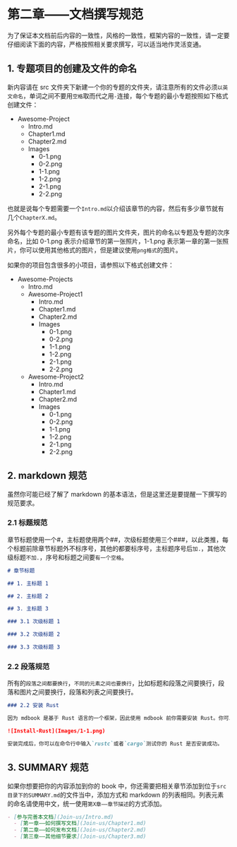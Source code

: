 # 第二章——文档撰写规范

为了保证本文档前后内容的一致性，风格的一致性，框架内容的一致性，请一定要仔细阅读下面的内容，严格按照相关要求撰写，可以适当地作灵活变通。

## 1. 专题项目的创建及文件的命名

新内容请在 src 文件夹下新建一个你的专题的文件夹，请注意所有的文件必须`以英文命名`，单词之间不要用`空格`取而代之用`-`连接，每个专题的最小专题按照如下格式创建文件：

- Awesome-Project
  - Intro.md
  - Chapter1.md
  - Chapter2.md
  - Images
    - 0-1.png
    - 0-2.png
    - 1-1.png
    - 1-2.png
    - 2-1.png
    - 2-2.png

也就是说每个专题需要一个`Intro.md`以介绍该章节的内容，然后有多少章节就有几个`ChapterX.md`。

另外每个专题的最小专题有该专题的图片文件夹，图片的命名以专题及专题的次序命名，比如 0-1.png 表示介绍章节的第一张照片，1-1.png 表示第一章的第一张照片，你可以使用其他格式的图片，但是建议使用`png格式`的图片。

如果你的项目包含很多的小项目，请参照以下格式创建文件：

- Awesome-Projects
  - Intro.md
  - Awesome-Project1
    - Intro.md
    - Chapter1.md
    - Chapter2.md
    - Images
      - 0-1.png
      - 0-2.png
      - 1-1.png
      - 1-2.png
      - 2-1.png
      - 2-2.png
  - Awesome-Project2
    - Intro.md
    - Chapter1.md
    - Chapter2.md
    - Images
      - 0-1.png
      - 0-2.png
      - 1-1.png
      - 1-2.png
      - 2-1.png
      - 2-2.png

## 2. markdown 规范

虽然你可能已经了解了 markdown 的基本语法，但是这里还是要提醒一下撰写的规范要求。

### 2.1 标题规范

章节标题使用一个#，主标题使用两个##，次级标题使用三个###，以此类推，每个标题前除章节标题外不标序号，其他的都要标序号，主标题序号后`加.`，其他次级标题`不加.`，序号和标题之间要`有一个空格`。

```markdown
# 章节标题

## 1. 主标题 1

## 2. 主标题 2

## 3. 主标题 3

### 3.1 次级标题 1

### 3.2 次级标题 2

### 3.3 次级标题 3
```

### 2.2 段落规范

所有的`段落之间都要换行`，`不同的元素之间也要换行`，比如标题和段落之间要换行，段落和图片之间要换行，段落和列表之间要换行。

```markdown
### 2.2 安装 Rust

因为 mdbook 是基于 Rust 语言的一个框架，因此使用 mdbook 前你需要安装 Rust。你可以前往[Rust 官网](https://www.rust-lang.org/tools/install)下载安装 Rust，安装需要一定的时间，如果在安装过程中出现了什么错误可以自行百度或者 Google，一般都能解决。

![Install-Rust](Images/1-1.png)

安装完成后，你可以在命令行中输入`rustc`或者`cargo`测试你的 Rust 是否安装成功。
```

## 3. SUMMARY 规范

如果你想要把你的内容添加到你的 book 中，你还需要把相关章节添加到位于`src目录下的SUMMARY.md`的文件当中，添加方式和 markdown 的列表相同。列表元素的命名请使用中文，统一使用`第X章——章节描述`的方式添加。

```markdown
- [参与完善本文档](Join-us/Intro.md)
  - [第一章——如何撰写文档](Join-us/Chapter1.md)
  - [第二章——如何发布文档](Join-us/Chapter2.md)
  - [第三章——其他细节要求](Join-us/Chapter3.md)
```
